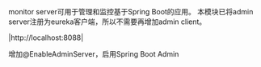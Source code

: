 monitor server可用于管理和监控基于Spring Boot的应用。
本模块已将admin server注册为eureka客户端，所以不需要再增加admin client。  

|http://localhost:8088|   

增加@EnableAdminServer，启用Spring Boot Admin
